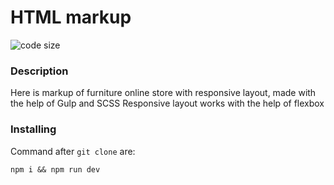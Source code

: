 # HTML markup

![code size](https://img.shields.io/github/languages/code-size/Pesochenski/anthro-store-markup?style=for-the-badge)

### Description

Here is markup of furniture online store with responsive layout, made with the help of Gulp and SCSS
Responsive layout works with the help of flexbox

### Installing

Command after `git clone` are:

```
npm i && npm run dev
```
